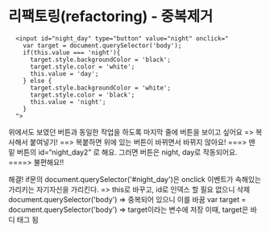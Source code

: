 리팩토링(refactoring) - 중복제거
===============================

```
  <input id="night_day" type="button" value="night" onclick="
    var target = document.querySelector('body');
    if(this.value === 'night'){
      target.style.backgroundColor = 'black';
      target.style.color = 'white';
      this.value = 'day';
    } else {
      target.style.backgroundColor = 'white';
      target.style.color = 'black';
      this.value = 'night';
    }
  ">
```

위에서도 보였던 버튼과 동일한 작업을 하도록 마지막 줄에 버튼을 보이고 싶어요
=> 복사해서 붙여넣기! 
==> 복붙하면 위에 있는 버튼이 바뀌면서 바뀌지 않아요!
===> 맨 밑 버튼의 id=“night_day2” 로 해요. 그러면 버튼은 night, day로 작동되어요.
====> 불편해요!!

해결!
if문의 document.querySelector('#night_day')은 onclick 이벤트가 속해있는 가리키는 자기자신을 가리킨다. => this로 바꾸고, id로 인덱스 할 필요 없으니 삭제
document.querySelector('body') => 중복되어 있으니 이를 바꿈
var target = document.querySelector('body') => target이라는 변수에 저장
이때, target은 바디 태그 됨
